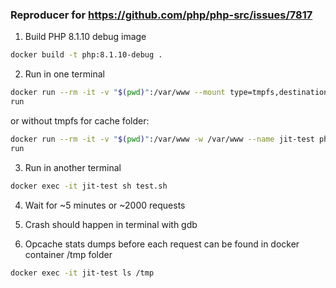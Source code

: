 ### Reproducer for https://github.com/php/php-src/issues/7817

1. Build PHP 8.1.10 debug image

```sh
docker build -t php:8.1.10-debug .
```

2. Run in one terminal

```sh
docker run --rm -it -v "$(pwd)":/var/www --mount type=tmpfs,destination=/var/www/var,tmpfs-size=2000M -w /var/www --name jit-test php:8.1.10-debug gdb --args /usr/src/php/sapi/cli/php -S 127.0.0.1:8080 -t public public/index.php
run
```
or without tmpfs for cache folder:
```sh
docker run --rm -it -v "$(pwd)":/var/www -w /var/www --name jit-test php:8.1.10-debug gdb --args /usr/src/php/sapi/cli/php -S 127.0.0.1:8080 -t public public/index.php
run
```

3. Run in another terminal

```sh
docker exec -it jit-test sh test.sh
```

4. Wait for ~5 minutes or ~2000 requests

5. Crash should happen in terminal with gdb

6. Opcache stats dumps before each request can be found in docker container /tmp folder

```sh
docker exec -it jit-test ls /tmp
```
